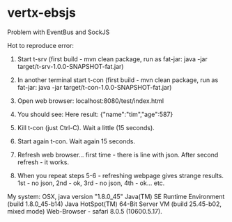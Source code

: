 # vertx-ebsjs
Problem with EventBus and SockJS

Hot to reproduce error:

1. Start t-srv (first build - mvn clean package, run as fat-jar: java -jar target/t-srv-1.0.0-SNAPSHOT-fat.jar)
2. In another terminal start t-con (first build - mvn clean package, run as fat-jar: java -jar target/t-con-1.0.0-SNAPSHOT-fat.jar)
3. Open web browser: localhost:8080/test/index.html
4. You should see:
Here result:
{"name":"tim","age":587}

5. Kill t-con (just Ctrl-C). Wait a little (15 seconds).
6. Start again t-con. Wait again 15 seconds.
7. Refresh web browser... first time - there is line with json. After second refresh - it works.
8. When you repeat steps 5-6 - refreshing webpage gives strange results. 1st - no json, 2nd - ok, 3rd - no json, 4th - ok... etc.

My system:
OSX, 
java version "1.8.0_45"
Java(TM) SE Runtime Environment (build 1.8.0_45-b14)
Java HotSpot(TM) 64-Bit Server VM (build 25.45-b02, mixed mode)
Web-Browser - safari 8.0.5 (10600.5.17).
